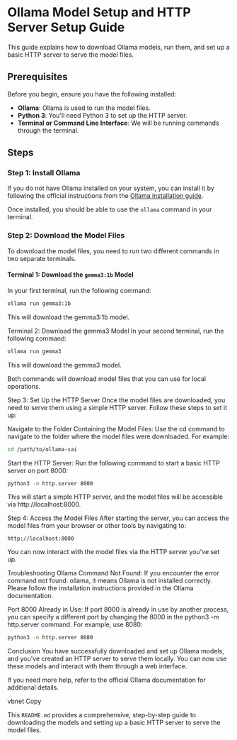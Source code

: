# Ollama Model Setup and HTTP Server Setup Guide

This guide explains how to download Ollama models, run them, and set up a basic HTTP server to serve the model files.

## Prerequisites

Before you begin, ensure you have the following installed:

- **Ollama**: Ollama is used to run the model files.
- **Python 3**: You'll need Python 3 to set up the HTTP server.
- **Terminal or Command Line Interface**: We will be running commands through the terminal.

## Steps

### Step 1: Install Ollama

If you do not have Ollama installed on your system, you can install it by following the official instructions from the [Ollama installation guide](https://ollama.com/).

Once installed, you should be able to use the `ollama` command in your terminal.

### Step 2: Download the Model Files

To download the model files, you need to run two different commands in two separate terminals.

#### Terminal 1: Download the `gemma3:1b` Model
In your first terminal, run the following command:

```bash
ollama run gemma3:1b
```
This will download the gemma3:1b model.

Terminal 2: Download the gemma3 Model
In your second terminal, run the following command:

```bash
ollama run gemma3
```
This will download the gemma3 model.

Both commands will download model files that you can use for local operations.

Step 3: Set Up the HTTP Server
Once the model files are downloaded, you need to serve them using a simple HTTP server. Follow these steps to set it up:

Navigate to the Folder Containing the Model Files:
Use the cd command to navigate to the folder where the model files were downloaded. For example:

```bash
cd /path/to/ollama-sai
```
Start the HTTP Server:
Run the following command to start a basic HTTP server on port 8000:

```bash
python3 -m http.server 8000
```

This will start a simple HTTP server, and the model files will be accessible via http://localhost:8000.

Step 4: Access the Model Files
After starting the server, you can access the model files from your browser or other tools by navigating to:

```arduino
http://localhost:8000
```
You can now interact with the model files via the HTTP server you've set up.

Troubleshooting
Ollama Command Not Found: If you encounter the error command not found: ollama, it means Ollama is not installed correctly. Please follow the installation instructions provided in the Ollama documentation.

Port 8000 Already in Use: If port 8000 is already in use by another process, you can specify a different port by changing the 8000 in the python3 -m http.server command. For example, use 8080:

```bash
python3 -m http.server 8080
```
Conclusion
You have successfully downloaded and set up Ollama models, and you've created an HTTP server to serve them locally. You can now use these models and interact with them through a web interface.

If you need more help, refer to the official Ollama documentation for additional details.

vbnet
Copy

This `README.md` provides a comprehensive, step-by-step guide to downloading the models and setting up a basic HTTP server to serve the model files.


